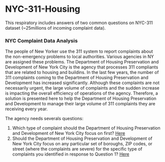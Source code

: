 # NYC-311-Housing

This respiratory includes answers of two common questions on NYC-311 dataset (~25millions of incoming complaint data).


### NYC Complaint Data Analysis

The people of New Yorker use the 311 system to report complaints about the non-emergency problems to local authorities. Various agencies in NY are assigned these problems. The Department of Housing Preservation and Development of New York City is the agency that processes 311 compliants that are related to housing and buildins.
In the last few years, the number of 311 complaints coming to the Department of Housing Preservation and Development has increased significantly. Although these complaints are not necessarily urgent, the large volume of complaints and the sudden increase is impacting the overall efficiency of operations of the agency.
Therefore, a solution is presented here to help the Department of Housing Preservation and Development to manage their large volume of 311 complaints they are receiving every year.

The agency needs severals questions:

1. Which type of complaint should the Department of Housing Preservation and Development of New York City focus on first? [Here](https://github.com/tssland/NYC-311-Housing/blob/master/Question%201.ipynb)
2. Should the Department of Housing Preservation and Development of New York City focus on any particular set of boroughs, ZIP codes, or street (where the complaints are severe) for the specific type of complaints you identified in response to Question 1? [Here](https://github.com/tssland/NYC-311-Housing/blob/master/Question%202.ipynb)
